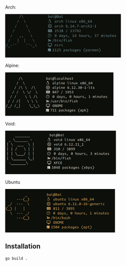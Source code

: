 Arch:

<img height="140" src="./assets/arch.png"/>

Alpine:

<img height="140" src="./assets/alpine.png"/>

Void:

<img height="140" src="./assets/void.png"/>

Ubuntu

<img height="140" src="./assets/ubuntu.png"/>

## Installation

```bash
go build .
```
